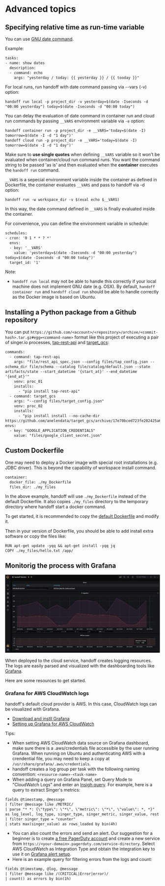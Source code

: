 # Advanced topics

## Specifying relative time as run-time variable

You can use [GNU date command](https://www.gnu.org/software/coreutils/manual/html_node/Examples-of-date.html).

Example:

```
tasks:
- name: show dates
  description: 
  - command: echo
    args: "yesterday / today: {{ yesterday }} / {{ tooday }}"
```

For local runs, run handoff with date command passing via --vars (-v) option:

```
handoff run local -p project_dir -v yesterday=$(date -Iseconds -d "00:00 yesterday") today=$(date -Iseconds -d "00:00 today")
```

You can delay the evaluation of date command in container run and cloud run
commands by passing `__VARS` environment variable via `-e` option:

```
handoff container run -p project_dir -e __VARS='today=$(date -I) tomorrow=$(date -I -d "1 day")'
handoff cloud run -p project_dir -e __VARS='today=$(date -I) tomorrow=$(date -I -d "1 day")'
```

Make sure to **use single quotes** when defining `__VARS` variable so it won't be
evaluated when container/cloud run command runs. You want the command string to be passed
'as is' and then evaluated when the **container** executes the `handoff run` command.

`__VARS` is a sepecial environment variable inside the container as defined in
Dockerfile, the container evaluates `__VARS` and pass to handoff via -d option:

```
handoff run -w workspace_dir -v $(eval echo $__VARS)
```

In this way, the date command defined in `__VARS` is finally evaluated inside
the container.

For convenience, you can define the environment variable in schedule:

```
schedules:
- cron: '0 1 * * ? *'
  envs:
  - key: '__VARS'
    value: 'yesterday=$(date -Iseconds -d "00:00 yesterday") today=$(date -Iseconds -d "00:00 today")'
  target_id: '1'
```

Note:

- `handoff run local` may not be able to handle this correctly if
  your local machine does not implement GNU date (e.g. OSX).
  By default, `handoff container run` and `handoff cloud run` should be able
  to handle correctly as the Docker image is based on Ubuntu.

## Installing a Python package from a Github repository

You can put `https://github.com/<account>/<repository>/archive/<commit-hash>.tar.gz#egg=<command-name>`
format like this project of executing a pair of singer.io processes,
[tap-rest-api](https://github.com/anelendata/tap-rest-api) and
[target_gcs](https://github.com/anelendata/target_gcs):
```
commands:
  - command: tap-rest-api
    args: "file/rest_api_spec.json --config files/tap_config.json --schema_dir file/schema --catalog file/catalog/default.json --state artifacts/state --start_datetime '{start_at}' --end_datetime '{end_at}'"
    venv: proc_01
    installs:
      - "pip install tap-rest-api"
  - command: target_gcs
    args: "--config files/target_config.json"
    venv: proc_02
    installs:
      - "pip install install --no-cache-dir https://github.com/anelendata/target_gcs/archive/17e70bced723fe202425a61199e6e1180b6fada7.tar.gz#egg=target_gcs"
envs:
  - key: "GOOGLE_APPLICATION_CREDENTIALS"
    value: "files/google_client_secret.json"
```

## Custom Dockerfile

One may need to deploy a Docker image with special root installations
(e.g. JDBC driver). This is beyond the capability of workspace install command.

```
container:
  docker_file: ./my_Dockerfile
  files_dir: ./my_files
```

In the above example, handoff will use `./my_Dockerfile` instead of the
default Dockerfile. It also copies `./my_files` directory to the temporary
directory where handoff start a docker command.

To get started, it is recommended to copy the
[default Dockerfile](https://github.com/anelendata/handoff/blob/master/handoff/services/container/docker/Dockerfile)
and modify it.

Then in your version of Dockerfile, you should be able to add install extra
software or copy the files like:

```
RUN apt-get update -yqq && apt-get install -yqq jq
COPY ./my_files/hello.txt /app/
```

## Monitorig the process with Grafana

<img src="https://github.com/anelendata/handoff/raw/master/assets/grafana.png"/>

When deployed to the cloud service, handoff creates logging resources.
The logs are easily parsed and visualized with the dashboarding tools like
[Grafana](https://grafana.com/).

Here are some resources to get started.

### Grafana for AWS CloudWatch logs

handoff's default cloud provider is AWS. In this case, CloudWatch logs can
be visualized with Grafana.

- [Download and instll Grafana](https://grafana.com/grafana/download)
- [Setting up Grafana for AWS CloudWatch](https://grafana.com/docs/grafana/latest/features/datasources/cloudwatch/)

Tips:

- When setting AWS CloudWatch data source on Grafana dashboard, make sure there
  is a .aws/credentials file accessible by the user running Grafana. When running
  on Ubuntu and authenticating AWS with a crendential file, you may need to keep
  a copy at `/usr/share/grafana/.aws/credentials`.
- handoff creates a log group per task with the following naming convention: `<resource-name>-<task-name>`
- When adding a query on Grafana Panel, set Query Mode to "CloudWatch Logs" and enter an
  [Insigh query](https://docs.aws.amazon.com/AmazonCloudWatch/latest/logs/CWL_QuerySyntax.html).
  For example, here is a query to extract Singer's metrics:

```
fields @timestamp, @message
| filter @message like /METRIC/
| parse "* *: {\"type\": \"*\", \"metric\": \"*\", \"value\": *, *}" as log_level, log_type, singer_type, singer_metric, singer_value, rest
| filter singer_type = "counter"
| stats max(singer_value) as rows_loaded by bin(4h)
```

- You can also count the errors and send an alert. Our suggestion for a beginner
  is to create [a free PagerDuty account](https://www.pagerduty.com/) and create
  a new service from `https://<your-domain>.pagerduty.com/service-directory`.
  Select AWS CloudWatch as Integration Type and obtain the integration key to
  use it on [Grafana alert setup](https://grafana.com/docs/grafana/latest/alerting/alerts-overview/).
- Here is an example query for filtering errors from the logs and count:

```
fields @timestamp, @log, @message
| filter @message like /(CRITICAL|Error|error)/
| count() as errors by bin(1h)
```

